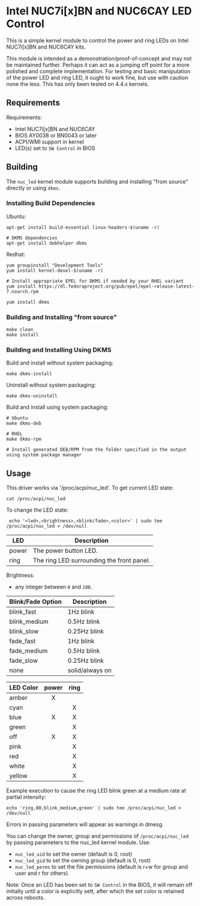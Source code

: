 # Intel NUC7i[x]BN and NUC6CAY LED Control

This is a simple kernel module to control the power and ring LEDs on Intel NUC7i[x]BN and NUC6CAY kits.

This module is intended as a demonstration/proof-of-concept and may not be maintained further.  Perhaps
it can act as a jumping off point for a more polished and complete implementation.  For testing and basic
manipulation of the power LED and ring LED, it ought to work fine, but use with caution none the less. This
has only been tested on 4.4.x kernels.


## Requirements

Requirements:

* Intel NUC7i[x]BN and NUC6CAY
* BIOS AY0038 or BN0043 or later
* ACPI/WMI support in kernel
* LED(s) set to `SW Control` in BIOS

## Building

The `nuc_led` kernel module supports building and installing "from source" directly or using `dkms`.

### Installing Build Dependencies

Ubuntu:

```
apt-get install build-essential linux-headers-$(uname -r)

# DKMS dependencies
apt-get install debhelper dkms
```

Redhat:

```
yum groupinstall "Development Tools"
yum install kernel-devel-$(uname -r)

# Install appropriate EPEL for DKMS if needed by your RHEL variant
yum install https://dl.fedoraproject.org/pub/epel/epel-release-latest-7.noarch.rpm

yum install dkms
```

### Building and Installing "from source"

```
make clean
make install
```

### Building and Installing Using DKMS

Build and install without system packaging:

```
make dkms-install
```

Uninstall without system packaging:

```
make dkms-uninstall
```

Build and install using system packaging:

```
# Ubuntu
make dkms-deb

# RHEL
make dkms-rpm

# Install generated DEB/RPM from the folder specified in the output using system package manager
```

## Usage
    
This driver works via '/proc/acpi/nuc_led'.  To get current LED state:

```
cat /proc/acpi/nuc_led
```
    
To change the LED state:

```
 echo '<led>,<brightness>,<blink/fade>,<color>' | sudo tee /proc/acpi/nuc_led > /dev/null
```

|LED  |Description                              |
|-----|-----------------------------------------|
|power|The power button LED.                    |
|ring |The ring LED surrounding the front panel.|

Brightness:

* any integer between `0` and `100`.

|Blink/Fade Option|Description    |
|-----------------|---------------|
|blink\_fast      |1Hz blink      |
|blink\_medium    |0.5Hz blink    |
|blink\_slow      |0.25Hz blink   |
|fade\_fast       |1Hz blink      |
|fade\_medium     |0.5Hz blink    |
|fade\_slow       |0.25Hz blink   |
|none             |solid/always on|

|LED Color|power|ring|
|---------|:---:|:--:|
|amber    |X    |    |
|cyan     |     |X   |
|blue     |X    |X   |
|green    |     |X   |
|off      |X    |X   |
|pink     |     |X   |
|red      |     |X   |
|white    |     |X   |
|yellow   |     |X   |
    
Example execution to cause the ring LED blink green at a medium rate at partial intensity:

    echo 'ring,80,blink_medium,green' | sudo tee /proc/acpi/nuc_led > /dev/null
    
Errors in passing parameters will appear as warnings in dmesg.

You can change the owner, group and permissions of `/proc/acpi/nuc_led` by passing parameters to the nuc_led kernel module. Use:

* `nuc_led_uid` to set the owner (default is 0, root)
* `nuc_led_gid` to set the owning group (default is 0, root)
* `nuc_led_perms` to set the file permissions (default is r+w for group and user and r for others)

Note: Once an LED has been set to `SW Control` in the BIOS, it will remain off initially until a color is explicitly sett, after which the set color is retained across reboots.
